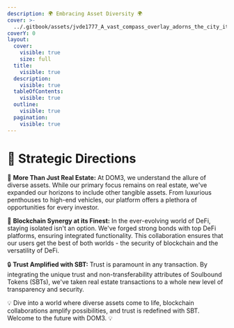 ```yaml
---
description: 🌍 Embracing Asset Diversity 🌍
cover: >-
  ../.gitbook/assets/jvde1777_A_vast_compass_overlay_adorns_the_city_its_green_arrow_b5a456a8-e92a-4621-94d5-6744bd106ad6.png
coverY: 0
layout:
  cover:
    visible: true
    size: full
  title:
    visible: true
  description:
    visible: true
  tableOfContents:
    visible: true
  outline:
    visible: true
  pagination:
    visible: true
---
```


# 🔹 Strategic Directions

🏡 **More Than Just Real Estate:** At DOM3, we understand the allure of diverse assets. While our primary focus remains on real estate, we've expanded our horizons to include other tangible assets. From luxurious penthouses to high-end vehicles, our platform offers a plethora of opportunities for every investor.

🔗 **Blockchain Synergy at its Finest:** In the ever-evolving world of DeFi, staying isolated isn't an option. We've forged strong bonds with top DeFi platforms, ensuring integrated functionality. This collaboration ensures that our users get the best of both worlds - the security of blockchain and the versatility of DeFi.

🔒 **Trust Amplified with SBT:** Trust is paramount in any transaction. By integrating the unique trust and non-transferability attributes of Soulbound Tokens (SBTs), we've taken real estate transactions to a whole new level of transparency and security.

💡 Dive into a world where diverse assets come to life, blockchain collaborations amplify possibilities, and trust is redefined with SBT. Welcome to the future with DOM3. 💡
